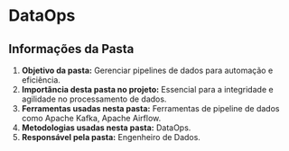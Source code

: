 # DataOps
## Informações da Pasta
1. **Objetivo da pasta:** Gerenciar pipelines de dados para automação e eficiência.
2. **Importância desta pasta no projeto:** Essencial para a integridade e agilidade no processamento de dados.
3. **Ferramentas usadas nesta pasta:** Ferramentas de pipeline de dados como Apache Kafka, Apache Airflow.
4. **Metodologias usadas nesta pasta:** DataOps.
5. **Responsável pela pasta:** Engenheiro de Dados.
